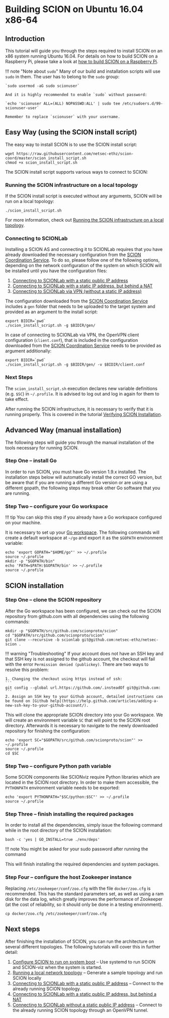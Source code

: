 # Building SCION on Ubuntu 16.04 x86-64

## Introduction

This tutorial will guide you through the steps required to install SCION on an x86 system running Ubuntu 16.04. For details on how to build SCION on a Raspberry Pi, please take a look at [how to build SCION on a Raspberry Pi](rpi_ubuntu.md).

!!! note "Note about `sudo`"
    Many of our build and installation scripts will use `sudo` in them. The user has to belong to the `sudo` group:

    `sudo usermod -aG sudo scionuser`

    And it is highly recommended to enable `sudo` without password:

    `echo 'scionuser ALL=(ALL) NOPASSWD:ALL' | sudo tee /etc/sudoers.d/99-scionuser-user`

    Remember to replace `scionuser` with your username.

## Easy Way (using the SCION install script)

The easy way to install SCION is to use the SCION install script:

```shell
wget https://raw.githubusercontent.com/netsec-ethz/scion-coord/master/scion_install_script.sh
chmod +x scion_install_script.sh
```

The SCION install script supports various ways to connect to SCION:

### Running the SCION infrastructure on a local topology

If the SCION install script is executed without any arguments, SCION will be run on a local topology:

```shell
./scion_install_script.sh
```

For more information, check out [Running the SCION infrastructure on a local topology](../general_scion_configuration/local_top.md).

### Connecting to SCIONLab

Installing a SCION AS and connecting it to SCIONLab requires that you have already downloaded the necessary configuration from the [SCION Coordination Service](https://www.scionlab.org/). To do so, please follow one of the following options, depending on the network configuration of the system on which SCION will be installed until you have the configuration files:

1. [Connecting to SCIONLab with a static public IP address](../general_scion_configuration/public_ip.md)
1. [Connecting to SCIONLab with a static IP address, but behind a NAT](../general_scion_configuration/public_ip_nat.md)
1. [Connecting to SCIONLab via VPN (without a static IP address)](../general_scion_configuration/vpn_setup.md)

The configuration downloaded from the [SCION Coordination Service](https://www.scionlab.org/) includes a `gen` folder that needs to be uploaded to the target system and provided as an argument to the install script:

```shell
export BIDIR=`pwd`
./scion_install_script.sh -g $BIDIR/gen/
```

In case of connecting to SCIONLab via VPN, the OpenVPN client configuration (`client.conf`), that is included in the configuration downloaded from the [SCION Coordination Service](https://www.scionlab.org/) needs to be provided as argument additionally:

```shell
export BIDIR=`pwd`
./scion_install_script.sh -g $BIDIR/gen/ -v $BIDIR/client.conf
```

### Next Steps

The `scion_install_script.sh` execution declares new variable definitions (e.g. `$SC`) in `~/.profile`. It is advised to log out and log in again for them to take effect.

After running the SCION infrastructure, it is necessary to verify that it is running properly. This is covered in the tutorial [Verifying SCION Installation](../general_scion_configuration/verifying_scion_installation.md).

## Advanced Way (manual installation)

The following steps will guide you through the manual installation of the tools necessary for running SCION. 

### Step One &ndash; install Go

In order to run SCION, you must have Go version 1.9.x installed. The installation steps below will automatically install the correct GO version, but be aware that if you are running a different Go version or are using a different gopath, the following steps may break other Go software that you are running.

### Step Two &ndash; configure your Go workspace

!!! tip
    You can skip this step if you already have a Go workspace configured on your machine.

It is necessary to set up your [Go workspace](https://golang.org/doc/code.html#GOPATH "Go workspace"). The following commands will create a default workspace at `~/go` and export it as the `$GOPATH` environment variable:

```shell
echo 'export GOPATH="$HOME/go"' >> ~/.profile
source ~/.profile
mkdir -p "$GOPATH/bin"
echo 'PATH=$PATH:$GOPATH/bin' >> ~/.profile
source ~/.profile
```

## SCION installation

### Step One &ndash; clone the SCION repository

After the Go workspace has been configured, we can check out the SCION repository from github.com with all dependencies using the following commands:

```shell
mkdir -p "$GOPATH/src/github.com/scionproto/scion"
cd "$GOPATH/src/github.com/scionproto/scion"
git clone --recursive -b scionlab git@github.com:netsec-ethz/netsec-scion .
```

!!! warning "Troubleshooting"
    If your account does not have an SSH key and that SSH key is not assigned to the github account, the checkout will fail with the error `Permission denied (publickey)`. There are two ways to resolve this problem:

    1. Changing the checkout using https instead of ssh:
    ```
    git config --global url.https://github.com/.insteadOf git@github.com:
    ```
    2. Assign an SSH key to your Github account, detailed instructions can be found on [Github help](https://help.github.com/articles/adding-a-new-ssh-key-to-your-github-account/).

This will clone the appropriate SCION directory into your Go workspace. We will create an environment variable `SC` that will point to the SCION root directory. Afterwards it is necessary to navigate to the newly downloaded repository for finishing the configuration:

```shell
echo 'export SC="$GOPATH/src/github.com/scionproto/scion"' >> ~/.profile
source ~/.profile
cd $SC
```

### Step Two &ndash; configure Python path variable

Some SCION components like SCIONviz require Python libraries which are located in the SCION root directory. In order to make them accessible, the `PYTHONPATH` environment variable needs to be exported:

```shell
echo 'export PYTHONPATH="$SC/python:$SC"' >> ~/.profile
source ~/.profile
```

### Step Three &ndash; finish installing the required packages

In order to install all the dependencies, simply issue the following command while in the root directory of the SCION installation:

```shell
bash -c 'yes | GO_INSTALL=true ./env/deps'
```

!!! note
    You might be asked for your sudo password after running the command

This will finish installing the required dependencies and system packages.

### Step Four &ndash; configure the host Zookeeper instance

Replacing `/etc/zookeeper/conf/zoo.cfg` with the file `docker/zoo.cfg` is recommended. This has the standard parameters set, as well as using a ram disk for the data log, which greatly improves the performance of Zookeeper (at the cost of reliability, so it should only be done in a testing environment).

```shell
cp docker/zoo.cfg /etc/zookeeper/conf/zoo.cfg
```

## Next steps

After finishing the installation of SCION, you can run the architecture on several different topologies. The following tutorials will cover this in further detail:

1. [Configure SCION to run on system boot](../scion_tricks/setup_startup.md) &ndash; Use systemd to run SCION and SCION-viz when the system is started.
1. [Running a local network topology](../general_scion_configuration/local_top.md) &ndash; Generate a sample topology and run SCION locally
1. [Connecting to SCIONLab with a static public IP address](../general_scion_configuration/public_ip.md) &ndash; Connect to the already running SCION topology.
1. [Connecting to SCIONLab with a static public IP address, but behind a NAT](../general_scion_configuration/public_ip_nat.md)
1. [Connecting to SCIONLab without a static public IP address](../general_scion_configuration/vpn_setup.md) &ndash; Connect to the already running SCION topology through an OpenVPN tunnel.
